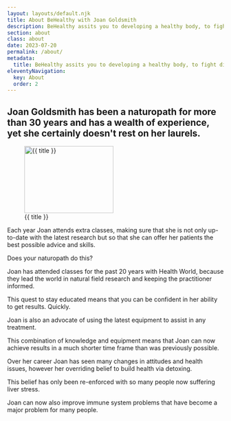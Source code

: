```yaml
---
layout: layouts/default.njk
title: About BeHealthy with Joan Goldsmith
description: BeHealthy assits you to developing a healthy body, to fight disease, rather than just treat symptoms of disease.
section: about
class: about
date: 2023-07-20
permalink: /about/
metadata:
  title: BeHealthy assits you to developing a healthy body, to fight disease, rather than just treat symptoms of disease.
eleventyNavigation:
  key: About
  order: 2
---
```




## Joan Goldsmith has been a naturopath for more than 30 years and has a wealth of experience, yet she certainly doesn't rest on her laurels. ## 

<figure class="imageright img400"><img title="{{ title }}" src="/joan-goldsmith.jpg" alt="{{ title }}" width="207px" height="156px">
<figcaption>{{ title }}</figcaption>
</figure>



Each year Joan attends extra classes, making sure that she is not only up-to-date with the latest research but so that she can offer her patients the best possible advice and skills.

Does your naturopath do this?

Joan has attended classes for the past 20 years with Health World, because they lead the world in natural field research and keeping the practitioner informed.

This quest to stay educated means that you can be confident in her ability to get results. Quickly.

Joan is also an advocate of using the latest equipment to assist in any treatment.

This combination of knowledge and equipment means that Joan can now achieve results in a much shorter time frame than was previously possible.

Over her career Joan has seen many changes in attitudes and health issues, however her overriding belief to build health via detoxing.

This belief has only been re-enforced with so many people now suffering liver stress.

Joan can now also improve immune system problems that have become a major problem for many people.


